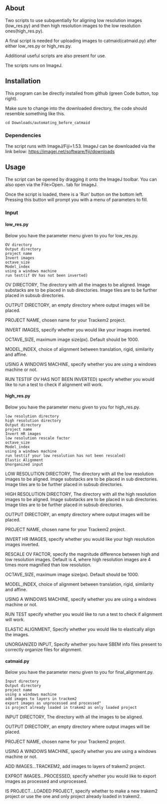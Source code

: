 ## About
Two scripts to use subquentially for aligning low resolution images (low_res.py) and then high resolution images to the low resolution ones(high_res.py).

A final script is needed for uploading images to catmaid(catmaid.py) after either low_res.py or high_res.py. 

Additional useful scripts are also present for use.

The scripts runs on ImageJ.


## Installation
This program can be directly installed from github (green Code button, top right).

Make sure to change into the downloaded directory, the code should resemble something like this.
```bash=
cd Downloads/automating_before_catmaid
```

### Dependencies
The script runs with ImageJ/Fiji=1.53. ImageJ can be downloaded via the link below:
https://imagej.net/software/fiji/downloads

## Usage
The script can be opened by dragging it onto the ImageJ toolbar.
You can also open via the File>Open.. tab for ImageJ.

Once the script is loaded, there is a 'Run' button on the bottom left. Pressing this button will prompt you with a menu of parameters to fill.

### Input
#### low_res.py

Below you have the parameter menu given to you for low_res.py. 
```
OV directory
Output directory
project name
Invert images
octave_size
Model_index
using a windows machine
run test(if OV has not been inverted)
```


OV DIRECTORY, The directory with all the images to be aligned. Image substacks are to be placed in sub directories. Image tiles are to be further placed in subsub directories. 

OUTPUT DIRECTORY, an empty directory where output images will be placed.

PROJECT NAME, chosen name for your Trackem2 project.

INVERT IMAGES, specify whether you would like your images inverted.
        
OCTAVE_SIZE, maximum image size(px). Default should be 1000.

MODEL_INDEX, choice of alignment between translation, rigid, similarity and affine.

USING A WINDOWS MACHINE, specify whether you are using a windows machine or not.

RUN TEST(IF OV HAS NOT BEEN INVERTED) specify whether you would like to run a test to check if alignment will work.

#### high_res.py

Below you have the parameter menu given to you for high_res.py. 

```
low resolution directory
high resolution directory
Output directory
project name
Invert HR images
low resolution rescale factor
octave_size
Model_index
using a windows machine
run test(if your low resolution has not been rescaled)
Elastic Alignment
Unorganized input
```

LOW RESOLUTION DIRECTORY, The directory with all the low resolution images to be aligned. Image substacks are to be placed in sub directories. Image tiles are to be further placed in subsub directories. 

HIGH RESOLUTION DIRECTORY, The directory with all the high resolution images to be aligned. Image substacks are to be placed in sub directories. Image tiles are to be further placed in subsub directories. 

OUTPUT DIRECTORY, an empty directory where output images will be placed.

PROJECT NAME, chosen name for your Trackem2 project.

INVERT HR IMAGES, specify whether you would like your high resolution images inverted.

RESCALE OV FACTOR, specify the magnitude difference between high and low resolution images. Default is 4, where high resolution images are 4 times more magnified than low resolution.
        
OCTAVE_SIZE, maximum image size(px). Default should be 1000.

MODEL_INDEX, choice of alignment between translation, rigid, similarity and affine.

USING A WINDOWS MACHINE, specify whether you are using a windows machine or not.

RUN TEST specify whether you would like to run a test to check if alignment will work.

ELASTIC ALIGNMENT, Specify whether you would like to elastically align the images.

UNORGANIZED INPUT, Specify whether you have SBEM info files present to correctly organize files for alignment.

#### catmaid.py

Below you have the parameter menu given to you for final_alignment.py. 

```
Input directory
Output directory
project name
using a windows machine
add images to layers in trackem2
export images as unprocessed and processed"
is project already loaded in trakem2 as only loaded project
```


INPUT DIRECTORY, The directory with all the images to be aligned.

OUTPUT DIRECTORY, an empty directory where output images will be placed.

PROJECT NAME, chosen name for your Trackem2 project.
        
USING A WINDOWS MACHINE, specify whether you are using a windows machine or not.

ADD IMAGES...TRACKEM2, add images to layers of trakem2 project.

EXPROT IMAGES...PROCESSED, specify whether you would like to export images as processed and unprocessed.

IS PROJECT...LOADED PROJECT, specify whether to make a new trakem2 project or use the one and only project already loaded in trakem2.
